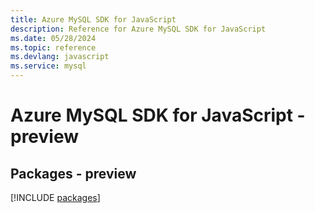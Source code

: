 ```yaml
---
title: Azure MySQL SDK for JavaScript
description: Reference for Azure MySQL SDK for JavaScript
ms.date: 05/28/2024
ms.topic: reference
ms.devlang: javascript
ms.service: mysql
---
```

# Azure MySQL SDK for JavaScript - preview
## Packages - preview
[!INCLUDE [packages](mysql-index.md)]